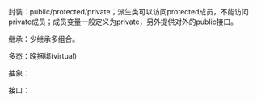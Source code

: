 封装：public/protected/private；派生类可以访问protected成员，不能访问private成员；成员变量一般定义为private，另外提供对外的public接口。

继承：少继承多组合。

多态：晚捆绑(virtual)

抽象：

接口：